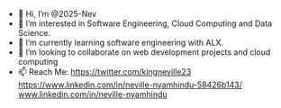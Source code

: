 - 👋 Hi, I’m @2025-Nev
- 👀 I’m interested in Software Engineering, Cloud Computing and Data Science.
- 🌱 I’m currently learning software engineering with ALX.
- 💞️ I’m looking to collaborate on web development projects and cloud computing
- 📫 Reach Me: 
https://twitter.com/kingneville23
https://www.linkedin.com/in/neville-nyamhindu-58426b143/
www.linkedin.com/in/neville-nyamhindu



<!---
2025-Nev/2025-Nev is a ✨ special ✨ repository because its `README.md` (this file) appears on your GitHub profile.
You can click the Preview link to take a look at your changes.
--->
